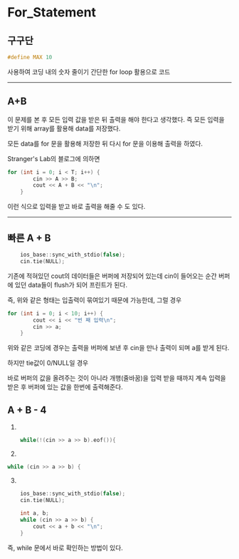 # For_Statement

## 구구단

```c++
#define MAX 10
```
사용하여 코딩 내의 숫자 줄이기
간단한 for loop 활용으로 코드 
___

## A+B

이 문제를 본 후 모든 입력 값을 받은 뒤 출력을 해야 한다고 생각했다. 
즉 모든 입력을 받기 위해 array를 활용해 data를 저장했다.

모든 data를 for 문을 활용해 저장한 뒤 다시 for 문을 이용해 출력을 하였다.

Stranger's Lab의 블로그에 의하면 
```c++
for (int i = 0; i < T; i++) {
		cin >> A >> B;
		cout << A + B << "\n";
	}
```
이런 식으로 입력을 받고 바로 출력을 해줄 수 도 있다.
___

## 빠른 A + B

```c++
	ios_base::sync_with_stdio(false);
	cin.tie(NULL);
```
기존에 적혀있던 cout의 데이터들은 버퍼에 저장되어 있는데 cin이 들어오는 순간 버퍼에 있던 data들이 flush가 되어 프린트가 된다.

즉, 위와 같은 형태는 입출력이 묶여있기 때문에 가능한데, 그럴 경우
```c++
for (int i = 0; i < 10; i++) {
		cout << i << "번 째 입력\n";
		cin >> a;
	}
```
위와 같은 코딩에 경우는 출력을 버퍼에 보낸 후 cin을 만나 출력이 되며 a를 받게 된다.

하지만 tie값이 0/NULL일 경우

바로 버퍼의 값을 올려주는 것이 아니라 개행(줄바꿈)을 입력 받을 때까지 계속 입력을 받은 후 버퍼에 있는 값을 한번에 출력해준다.

## A + B - 4
1.
```c++
    while(!(cin >> a >> b).eof()){
```
2.
```c++
while (cin >> a >> b) {
```
3.
```c++
	ios_base::sync_with_stdio(false);
	cin.tie(NULL);
 
	int a, b;
	while (cin >> a >> b) {
		cout << a + b << "\n";
	}
 ```
 
 즉, while 문에서 바로 확인하는 방법이 있다.
 ```바로 
 ```
